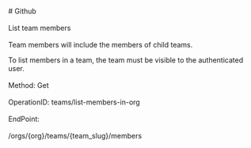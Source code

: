 <br>#     Github</br>
<br>List team members</br>
<br>Team members will include the members of child teams.

To list members in a team, the team must be visible to the authenticated user.</br>
<br>Method: Get</br>
<br>OperationID: teams/list-members-in-org</br>
<br>EndPoint:</br>
<br>/orgs/{org}/teams/{team_slug}/members</br>
